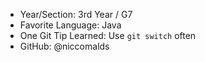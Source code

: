 - Year/Section: 3rd Year / G7
- Favorite Language: Java
- One Git Tip Learned:  Use `git switch` often
- GitHub: @niccomalds